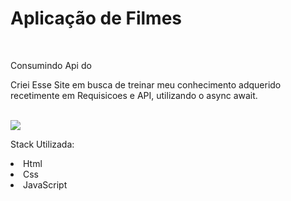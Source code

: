 <h1>Aplicação de Filmes</h1>
<br>
<p>Consumindo Api do <a href="https://www.themoviedb.org/"></a></p>
<p>Criei Esse Site em busca de treinar meu conhecimento adquerido recetimente em Requisicoes e API, utilizando o async await.</p>
<br>
<img src="https://prnt.sc/BNfE4BsFRSuQ">
<br>
<p>Stack Utilizada:</p>
<li>Html</li>
<li>Css</li>
<li>JavaScript</li>